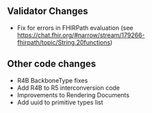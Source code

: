 ## Validator Changes

* Fix for errors in FHIRPath evaluation (see https://chat.fhir.org/#narrow/stream/179266-fhirpath/topic/String.20functions)

## Other code changes

* R4B BackboneType fixes 
* Add R4B to R5 interconversion code 
* Improvements to Rendering Documents
* Add uuid to primitive types list 
